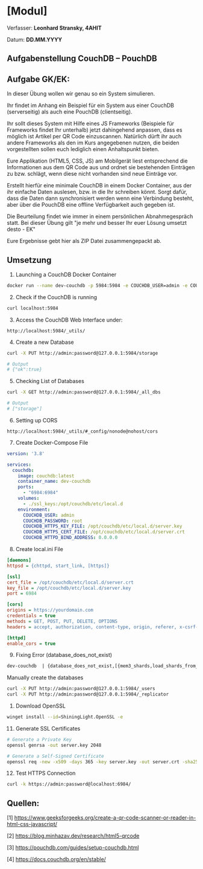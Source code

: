 # [Modul]

Verfasser: **Leonhard Stransky, 4AHIT**

Datum: **DD.MM.YYYY**

## Aufgabenstellung CouchDB – PouchDB

## Aufgabe GK/EK:

In dieser Übung wollen wir genau so ein System simulieren.

Ihr findet im Anhang ein Beispiel für ein System aus einer CouchDB (serverseitig) als auch eine PouchDB (clientseitig).

Ihr sollt dieses System mit Hilfe eines JS Frameworks (Beispiele für Frameworks findet Ihr unterhalb) jetzt dahingehend anpassen, dass es möglich ist Artikel per QR Code einzuscannen. Natürlich dürft ihr auch andere Frameworks als den im Kurs angegebenen nutzen, die beiden vorgestellten sollen euch lediglich einen Anhaltspunkt bieten.

Eure Applikation (HTML5, CSS, JS) am Mobilgerät liest entsprechend die Informationen aus dem QR Code aus und ordnet sie bestehenden Einträgen zu bzw. schlägt, wenn diese nicht vorhanden sind neue Einträge vor.

Erstellt hierfür eine minimale CouchDB in einem Docker Container, aus der ihr einfache Daten auslesen, bzw. in die Ihr schreiben könnt. Sorgt dafür, dass die Daten dann synchronisiert werden wenn eine Verbindung besteht, aber über die PouchDB eine offline Verfügbarkeit auch gegeben ist.

Die Beurteilung findet wie immer in einem persönlichen Abnahmegespräch statt. Bei dieser Übung gilt "je mehr und besser Ihr euer Lösung umsetzt desto - EK"

Eure Ergebnisse gebt hier als ZIP Datei zusammengepackt ab.

## Umsetzung

1. Launching a CouchDB Docker Container

```bash
docker run --name dev-couchdb -p 5984:5984 -e COUCHDB_USER=admin -e COUCHDB_PASSWORD=root -d couchdb:latest
```

2. Check if the CouchDB is running

```bash
curl localhost:5984
```

3. Access the CouchDB Web Interface under:

```text
http://localhost:5984/_utils/
```

4. Create a new Database

```bash
curl -X PUT http://admin:password@127.0.0.1:5984/storage

# Output
# {"ok":true}
```

5. Checking List of Databases

```bash
curl -X GET http://admin:password@127.0.0.1:5984/_all_dbs

# Output
# ["storage"]
```

6. Setting up CORS

```text
http://localhost:5984/_utils/#_config/nonode@nohost/cors
```

7. Create Docker-Compose File

```yaml
version: '3.8'

services:
  couchdb:
    image: couchdb:latest
    container_name: dev-couchdb
    ports:
      - "6984:6984"
    volumes:
      - ./ssl_keys:/opt/couchdb/etc/local.d
    environment:
      COUCHDB_USER: admin
      COUCHDB_PASSWORD: root
      COUCHDB_HTTPS_KEY_FILE: /opt/couchdb/etc/local.d/server.key
      COUCHDB_HTTPS_CERT_FILE: /opt/couchdb/etc/local.d/server.crt
      COUCHDB_HTTPD_BIND_ADDRESS: 0.0.0.0
```

8. Create local.ini File

```ini
[daemons]
httpsd = {chttpd, start_link, [https]}

[ssl]
cert_file = /opt/couchdb/etc/local.d/server.crt
key_file = /opt/couchdb/etc/local.d/server.key
port = 6984

[cors]
origins = https://yourdomain.com
credentials = true
methods = GET, POST, PUT, DELETE, OPTIONS
headers = accept, authorization, content-type, origin, referer, x-csrf-token

[httpd]
enable_cors = true
```

9. Fixing Error (database_does_not_exist)

```txt
dev-couchdb  | {database_does_not_exist,[{mem3_shards,load_shards_from_db,[<<"_users">>],[{file,"src/mem3_shards.erl"},{line,430}]},{mem3_shards,load_shards_from_disk,1,[{file,"src/mem3_shards.erl"},{line,405}]},{mem3_shards,load_shards_from_disk,2,[{file,"src/mem3_shards.erl"},{line,434}]},{mem3_shards,for_docid,3,[{file,"src/mem3_shards.erl"},{line,100}]},{fabric_doc_open,go,3,[{file,"src/fabric_doc_open.erl"},{line,39}]},{chttpd_auth_cache,ensure_auth_ddoc_exists,2,[{file,"src/chttpd_auth_cache.erl"},{line,214}]},{chttpd_auth_cache,listen_for_changes,1,[{file,"src/chttpd_auth_cache.erl"},{line,160}]}]}
```

Manually create the databases

```bash
curl -X PUT http://admin:password@127.0.0.1:5984/_users
curl -X PUT http://admin:password@127.0.0.1:5984/_replicator
```

1.  Download OpenSSL

```bash
winget install --id=ShiningLight.OpenSSL -e
```

11. Generate SSL Certificates

```bash
# Generate a Private Key
openssl genrsa -out server.key 2048

# Generate a Self-Signed Certificate
openssl req -new -x509 -days 365 -key server.key -out server.crt -sha256
```

12. Test HTTPS Connection

```bash
curl -k https://admin:password@localhost:6984/
```

## Quellen:

[1] https://www.geeksforgeeks.org/create-a-qr-code-scanner-or-reader-in-html-css-javascript/

[2] https://blog.minhazav.dev/research/html5-qrcode

[3] https://pouchdb.com/guides/setup-couchdb.html

[4] https://docs.couchdb.org/en/stable/










